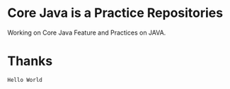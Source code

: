 # Core Java is a Practice Repositories 
Working on Core Java Feature and Practices on JAVA.
# Thanks
`Hello World`

